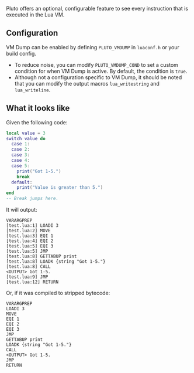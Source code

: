 Pluto offers an optional, configurable feature to see every instruction that is executed in the Lua VM.

## Configuration

VM Dump can be enabled by defining `PLUTO_VMDUMP` in `luaconf.h` or your build config.

- To reduce noise, you can modify `PLUTO_VMDUMP_COND` to set a custom condition for when VM Dump is active. By default, the condition is `true`.
- Although not a configuration specific to VM Dump, it should be noted that you can modify the output macros `lua_writestring` and `lua_writeline`.

## What it looks like

Given the following code:

```lua showLineNumbers
local value = 3
switch value do
  case 1:
  case 2:
  case 3:
  case 4:
  case 5:
    print("Got 1-5.")
    break
  default:
    print("Value is greater than 5.")
end
-- Break jumps here.
```

It will output:

```
VARARGPREP
[test.lua:1] LOADI 3
[test.lua:2] MOVE
[test.lua:3] EQI 1
[test.lua:4] EQI 2
[test.lua:5] EQI 3
[test.lua:5] JMP
[test.lua:8] GETTABUP print
[test.lua:8] LOADK {string "Got 1-5."}
[test.lua:8] CALL
<OUTPUT> Got 1-5.
[test.lua:9] JMP
[test.lua:12] RETURN
```

Or, if it was compiled to stripped bytecode:

```
VARARGPREP
LOADI 3
MOVE
EQI 1
EQI 2
EQI 3
JMP
GETTABUP print
LOADK {string "Got 1-5."}
CALL
<OUTPUT> Got 1-5.
JMP
RETURN
```
